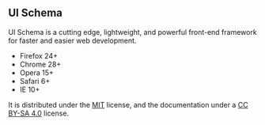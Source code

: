 ## UI Schema

UI Schema is a cutting edge, lightweight, and powerful front-end framework for faster and easier web development.

* Firefox 24+
* Chrome 28+
* Opera 15+
* Safari 6+
* IE 10+

It is distributed under the [MIT][mit] license, and the documentation under a [CC BY-SA 4.0][cc-by-sa] license.

[mit]: https://github.com/arxitics/ui-schema/blob/master/LICENSE
[cc-by-sa]: http://creativecommons.org/licenses/by-sa/4.0
